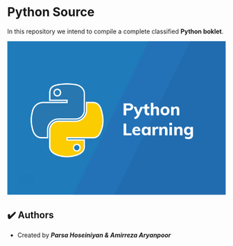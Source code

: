 # Python Source

In this repository we intend to compile a complete classified **Python boklet**.

![Python](assets\images\python.jpg)

## :heavy_check_mark: Authors

-   Created by ***Parsa Hoseiniyan & Amirreza Aryanpoor***

